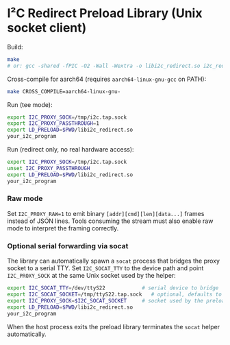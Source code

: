 # I²C Redirect Preload Library (Unix socket client)

Build:
```bash
make
# or: gcc -shared -fPIC -O2 -Wall -Wextra -o libi2c_redirect.so i2c_redirect.c -ldl
```

Cross-compile for aarch64 (requires `aarch64-linux-gnu-gcc` on PATH):
```bash
make CROSS_COMPILE=aarch64-linux-gnu-
```

Run (tee mode):
```bash
export I2C_PROXY_SOCK=/tmp/i2c.tap.sock
export I2C_PROXY_PASSTHROUGH=1
export LD_PRELOAD=$PWD/libi2c_redirect.so
your_i2c_program
```

Run (redirect only, no real hardware access):
```bash
export I2C_PROXY_SOCK=/tmp/i2c.tap.sock
unset I2C_PROXY_PASSTHROUGH
export LD_PRELOAD=$PWD/libi2c_redirect.so
your_i2c_program
```

### Raw mode

Set `I2C_PROXY_RAW=1` to emit binary `[addr][cmd][len][data...]` frames instead
of JSON lines. Tools consuming the stream must also enable raw mode to interpret
the framing correctly.

### Optional serial forwarding via socat

The library can automatically spawn a `socat` process that bridges the proxy
socket to a serial TTY.  Set `I2C_SOCAT_TTY` to the device path and point
`I2C_PROXY_SOCK` at the same Unix socket used by the helper:

```bash
export I2C_SOCAT_TTY=/dev/ttyS22            # serial device to bridge
export I2C_SOCAT_SOCKET=/tmp/ttyS22.tap.sock   # optional, defaults to /tmp/ttyS22.tap.sock
export I2C_PROXY_SOCK=$I2C_SOCAT_SOCKET     # socket used by the preload library
export LD_PRELOAD=$PWD/libi2c_redirect.so
your_i2c_program
```

When the host process exits the preload library terminates the `socat`
helper automatically.

